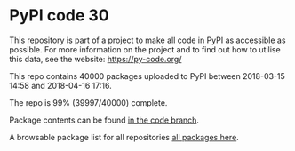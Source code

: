 # PyPI code 30

This repository is part of a project to make all code in PyPI as accessible as possible. For more information 
on the project and to find out how to utilise this data, see the website: https://py-code.org/

This repo contains 40000 packages uploaded to PyPI between 
2018-03-15 14:58 and 2018-04-16 17:16.

The repo is 99% (39997/40000) complete.

Package contents can be found [in the code branch](https://github.com/pypi-data/pypi-mirror-30/tree/code/packages).

A browsable package list for all repositories [all packages here](https://py-code.org/repositories/pypi-mirror-30).


